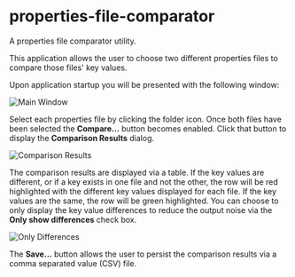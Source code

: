 # properties-file-comparator
A properties file comparator utility.

This application allows the user to choose two different properties files to compare those files' key values. 

Upon application startup you will be presented with the following window:

![Main Window](https://github.com/ppaternostro/properties-file-comparator/assets/32653184/149c7fc8-4beb-41f8-a49a-f730e8211934)

Select each properties file by clicking the folder icon. Once both files have been selected the **Compare...** button becomes enabled. Click that button to display the **Comparison Results** dialog. 

![Comparison Results](https://github.com/ppaternostro/properties-file-comparator/assets/32653184/3d96ccb9-e98a-4635-82d6-11edb43f4fd2)

The comparison results are displayed via a table. If the key values are different, or if a key exists in one file and not the other, the row will be red highlighted with the different key values displayed for each file. If the key values are the same, the row will be green highlighted. You can choose to only display the key value differences to reduce the output noise via the **Only show differences** check box. 

![Only Differences](https://github.com/ppaternostro/properties-file-comparator/assets/32653184/c97141b6-cbe4-414e-af2a-51cb2c7ae73d)

The **Save...** button allows the user to persist the comparison results via a comma separated value (CSV) file.